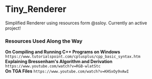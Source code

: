 # Tiny_Renderer
Simplified Renderer using resources form @ssloy. Currently an active project!

### Resources Used Along the Way

**On Compiling and Running C++ Programs on Windows**
`https://www.tutorialspoint.com/cplusplus/cpp_basic_syntax.htm`
</br>
**Explaining Bressenham's Algorithm and Derivation**
`https://www.youtube.com/watch?v=RGB-wlatStc`
</br>
**On TGA Files**
`https://www.youtube.com/watch?v=KHSxOy9vAwI`

